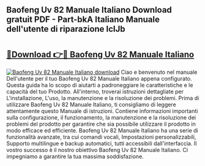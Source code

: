 ## Baofeng Uv 82 Manuale Italiano Download gratuit PDF - Part-bkA Italiano Manuale dell'utente di riparazione IcIJb

# <h2><a href="http://dfbkviw.blite.top/?on=Baofeng+Uv+82+Manuale+Italiano">🔗Download 👉🔴 Baofeng Uv 82 Manuale Italiano</a></h2>

[![Baofeng Uv 82 Manuale Italiano download](https://i.imgur.com/lujVjoI.png)](http://dfbkviw.blite.top/?on=Baofeng+Uv+82+Manuale+Italiano)
Ciao e benvenuto nel manuale Dell'utente per il tuo Baofeng Uv 82 Manuale Italiano appena configurato. Questa guida ha lo scopo di aiutarti a padroneggiare le caratteristiche e le capacità del tuo Prodotto. All'interno, troverai istruzioni dettagliate per L'installazione, L'uso, la manutenzione e la risoluzione dei problemi. Prima di utilizzare Baofeng Uv 82 Manuale Italiano, ti consigliamo di leggere attentamente questo Manuale di istruzioni. Contiene informazioni importanti sulla configurazione, il funzionamento, la manutenzione e la risoluzione dei problemi del prodotto per garantire che sia possibile utilizzare il prodotto in modo efficace ed efficiente. Baofeng Uv 82 Manuale Italiano ha una serie di funzionalità avanzate, tra cui comandi vocali, Impostazioni personalizzabili, Supporto multilingue e backup automatici, tutti accessibili dall'interfaccia. Il vostro successo è il nostro obiettivo Baofeng Uv 82 Manuale Italiano. Ci impegniamo a garantire la tua massima soddisfazione.
